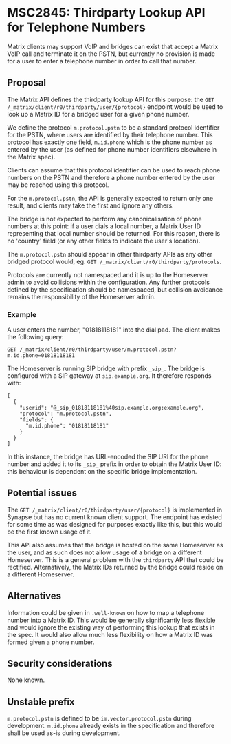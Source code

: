 # MSC2845: Thirdparty Lookup API for Telephone Numbers

Matrix clients may support VoIP and bridges can exist that accept a Matrix VoIP
call and terminate it on the PSTN, but currently no provision is made for a
user to enter a telephone number in order to call that number.

## Proposal
The Matrix API defines the thirdparty lookup API for this purpose: the
`GET /_matrix/client/r0/thirdparty/user/{protocol}` endpoint would be
used to look up a Matrix ID for a bridged user for a given phone number.

We define the protocol `m.protocol.pstn` to be a standard protocol identifier
for the PSTN, where users are identified by their telephone number. This
protocol has exactly one field, `m.id.phone` which is the phone number as
entered by the user (as defined for phone number identifiers elsewhere in the
Matrix spec).

Clients can assume that this protocol identifier can be used to reach phone
numbers on the PSTN and therefore a phone number entered by the user may be
reached using this protocol.

For the `m.protocol.pstn`, the API is generally expected to return only one result,
and clients may take the first and ignore any others.

The bridge is not expected to perform any canonicalisation of phone numbers at
this point: if a user dials a local number, a Matrix User ID representing that
local number should be returned. For this reason, there is no 'country' field
(or any other fields to indicate the user's location).

The `m.protocol.pstn` should appear in other thirdparty APIs as any other
bridged protocol would, eg. `GET /_matrix/client/r0/thirdparty/protocols`.

Protocols are currently not namespaced and it is up to the Homeserver admin to
avoid collisions within the configuration. Any further protocols defined by the
specification should be namespaced, but collision avoidance remains the
responsibility of the Homeserver admin.

### Example
A user enters the number, "01818118181" into the dial pad. The client makes the
following query:

```
GET /_matrix/client/r0/thirdparty/user/m.protocol.pstn?m.id.phone=01818118181

```

The Homeserver is running SIP bridge with prefix `_sip_`. The bridge is
configured with a SIP gateway at `sip.example.org`. It therefore responds with:

```
[
  {
    "userid": "@_sip_01818118181%40sip.example.org:example.org",
    "protocol": "m.protocol.pstn",
    "fields": {
      "m.id.phone": "01818118181"
    }
  }
]
```

In this instance, the bridge has URL-encoded the SIP URI for the phone number
and added it to its `_sip_` prefix in order to obtain the Matrix User ID: this
behaviour is dependent on the specific bridge implementation.

## Potential issues
The `GET /_matrix/client/r0/thirdparty/user/{protocol}` is implemented in
Synapse but has no current known client support. The endpoint has existed for
some time as was designed for purposes exactly like this, but this would be the
first known usage of it.

This API also assumes that the bridge is hosted on the same Homeserver as the
user, and as such does not allow usage of a bridge on a different Homeserver.
This is a general problem with the `thirdparty` API that could be rectified.
Alternatively, the Matrix IDs returned by the bridge could reside on a
different Homeserver.

## Alternatives
Information could be given in `.well-known` on how to map a telephone number into
a Matrix ID. This would be generally significantly less flexible and would ignore
the existing way of performing this lookup that exists in the spec. It would also
allow much less flexibility on how a Matrix ID was formed given a phone number.

## Security considerations
None known.

## Unstable prefix
`m.protocol.pstn` is defined to be `im.vector.protocol.pstn` during development.
`m.id.phone` already exists in the specification and therefore shall be used
as-is during development.
